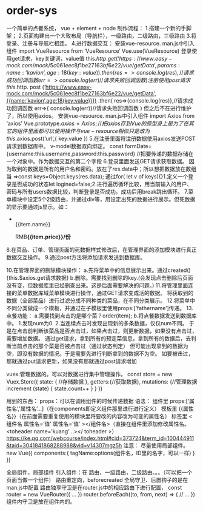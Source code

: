 # order-sys
一个简单的点餐系统， vue + element + node
制作流程：
1.搭建一个新的手脚架；
2.页面构建出一个大致布局（导航栏），一级路由，二级路由，三级路由
3.将登录、注册与导航栏相连。
4.进行数据交互：
安装vue-resource.
man.js中引入组件
import VueResource from ‘VueResource’
Vue.use(VueResource)
登录使用get请求，key关键词，value值
this.$http.get(‘https://www.easy-mock.com/mock/5c061eec8f1be27163bf6e22/vue/getData’,{params:{name:’kavion’,age:18(key:value)}})
.then(
	res=>{console.log(res)},//请求成功回调函数
	err=>{ console.log(err)}//请求失败回调函数
)
注册使用post请求
this.$http. post (‘https://www.easy-mock.com/mock/5c061eec8f1be27163bf6e22/vue/getData’,{{name:’kavion’,age:18(key:value)}})
.then(
	res=>{console.log(res)},//请求成功回调函数
	err=>{ console.log(err)}//请求失败回调函数
)
但之后不在进行维护了，所以使用axios。
安装vue-resource.
man.js中引入组件
import Axios from ‘axios’
Vue.prototype.$axios=Axios;// 把axios存到Vue的原型身上是为了在其它的组件里面都可以使用
操作与vue-resource相似只是改为this.$axios.post(‘url’,{ key:value })
5.在注册里面将注册数据使用axios发送POST请求到数据库中。
	v-model数据双向绑定。
	const formDate={username:this.username,password:this.password}
//把要传递的数据存储在一个对象中。作为数据交互的第二个字段
6.登录里面发送GET请求获取数据。
	因为取到的数据是所有的用户名和密码。放在了res.data中；所以想把数据放在数组当 =>const keys=Object.keys(res.data);
通过for( let v of keys){}1.定义一个登录是否成功的状态let logined=false;2.进行遍历循环比较，用当前输入的用户、密码与所有users数据比较，判断登录是否成功。成功后用break跳出循环。
7.菜单模块中设定5个2级路由，并通过div等，用设定出死的数据进行展示。但死数据的显示要通过js显示。如：
<ul class="boxList">
        <li v-for="(item, index) in dishes" :key="index">
            <img :src="item.img" alt="">
            <div class="menuName">
                <div class="left">
                    <span>{{item.name}}</span>
                    <p>RMB<strong>{{item.price}}/份</strong></p>
                </div>
                <div class="right">
                    <a href="javascript:;" @click="order(item)"></a>
                </div>
            </div>
        </li>
    </ul>


8.在菜品、订单、管理页面的死数据样式修改后，在管理界面的添加模块进行真正数据交互操作。
9.通过post方法将添加请求发送到数据库。



10.在管理界面的删除模块操作：
	a.先将菜单中的信息展示出来。通过created(){this.$axios.get请求数据}	b.删除。需要找到删除的key.(会发现点击删除后页面没有变，但数据库里已经删查出来。这是后面需要解决的问题。)
11.将管理里面连接的菜单数据库域菜单模块进行操作，通过GET请求变成活的数据。
	将获取到的数据（全部菜品）进行过滤分成不同种类的菜品，在不同分类展示。
12.将菜单中不同分类做成一个模板，并通过在子模板里使用props:[‘fathername’]传递。
13.点餐功能：
	a.需要找到点击的是哪个菜？order(item);
	b.将点餐数据发送到数据库中。
1.发现num为0.
2.当连续点击时发现出现新的多条数据，仅仅num不同。
于是在点击前判断该菜品是否点击过，如果点击过，则更新数据，如果没有点击过，需要增加数据。
通过get请求，拿到所有的预定菜信息，拿到所有的数据后，去判断当前点击的那个菜是否被点击过（通过状态判定）
但可能出现拿到的数据为空，即没有数据的情况。于是需要先进行判断拿到的数据不为空。
如要被击过，那就通过put请求更新，如果没有那就通过post请求增加


vuex:管理数据的。可以对数据进行集中管理操作。
const store = new Vuex.Store({
 state: { //存储数据  },
getters:{//获取数据},
 mutations: {//管理数据
    increment (state) {      state.count++    }
  }
})










用到的东西：
props：可以在调用组件的时候传递数据
语法：
	组件里 props:[‘属性名’,’属性名’…]（在components即定义组件那里进行进行定义）
	模板里 {{属性名}}（在前面需要重复使用的模块里将要改的内容改为可变的属性名）
	标签里 <组件名 属性名=’值’ 属性名=’值’ ></组件名>（直接在组件里添加修改属性名。<toheader name=’kuang’ ..></ toheader >）
https://ke.qq.com/webcourse/index.html#cid=373724&term_id=100444911&taid=3041841868288988&vid=v14307mgz5h
注意：
尽量使用局部组件。
new Vue({
	components:{
		tagName:options(组件名，ID里的名字，可以一样)
}
})


全局组件，局部组件
引入组件：在<script>import *** from ‘****路径’
components:{ ***}
</script>
路由，一级路由，二级路由。。。（可以把一个页面当做一个组件）
路由重定向，beforecreated
全局守卫、后置钩子的是在man.js中配置
路由独享守卫是在router.js中的相应路由下进行配置，
const router = new VueRouter({ ... })
router.beforeEach((to, from, next) => {
  // ...
})
组件内守卫是放在组件内的。

